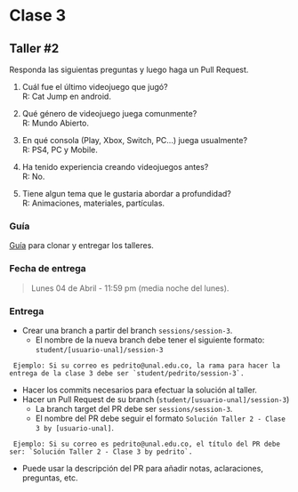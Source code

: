 # Clase 3

## Taller #2
Responda las siguientas preguntas y luego haga un Pull Request.

1. Cuál fue el último videojuego que jugó?\
	R: Cat Jump en android.

2. Qué género de videojuego juega comunmente?\
	R: Mundo Abierto.

3. En qué consola (Play, Xbox, Switch, PC...) juega usualmente?\
	R: PS4, PC y Mobile.

4. Ha tenido experiencia creando videojuegos antes?\
	R: No.

5. Tiene algun tema que le gustaria abordar a profundidad?\
	R: Animaciones, materiales, partículas. 


### Guía
[Guía](https://youtu.be/xh_1Oyn83no) para clonar y entregar los talleres.


### Fecha de entrega
> Lunes 04 de Abril - 11:59 pm (media noche del lunes).

### Entrega
- Crear una branch a partir del branch `sessions/session-3`.
  - El nombre de la nueva branch debe tener el siguiente formato: `student/[usuario-unal]/session-3`
```
 Ejemplo: Si su correo es pedrito@unal.edu.co, la rama para hacer la entrega de la clase 3 debe ser `student/pedrito/session-3`.
```
- Hacer los commits necesarios para efectuar la solución al taller.
- Hacer un Pull Request de su branch (`student/[usuario-unal]/session-3`)
  - La branch target del PR debe ser `sessions/session-3`.
  - El nombre del PR debe seguir el formato `Solución Taller 2 - Clase 3 by [usuario-unal]`. 
```
 Ejemplo: Si su correo es pedrito@unal.edu.co, el título del PR debe ser: `Solución Taller 2 - Clase 3 by pedrito`.
```
  - Puede usar la descripción del PR para añadir notas, aclaraciones, preguntas, etc.
